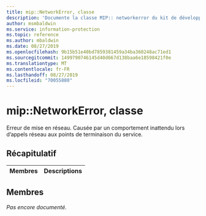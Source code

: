 ```yaml
---
title: mip::NetworkError, classe
description: 'Documente la classe MIP:: networkerror du kit de développement logiciel (SDK) Microsoft Information Protection (MIP).'
author: msmbaldwin
ms.service: information-protection
ms.topic: reference
ms.author: mbaldwin
ms.date: 08/27/2019
ms.openlocfilehash: 9b15b51e40bd7859381459a34ba360248ac71ed1
ms.sourcegitcommit: 1499790746145d40d667d138baa6e18598421f0e
ms.translationtype: MT
ms.contentlocale: fr-FR
ms.lasthandoff: 08/27/2019
ms.locfileid: "70055880"
---
```

# <a name="class-mipnetworkerror"></a>mip::NetworkError, classe 
Erreur de mise en réseau. Causée par un comportement inattendu lors d’appels réseau aux points de terminaison du service.
  
## <a name="summary"></a>Récapitulatif
 Membres                        | Descriptions                                
--------------------------------|---------------------------------------------
  
## <a name="members"></a>Membres
_Pas encore documenté._
